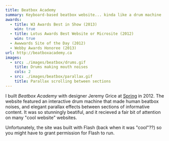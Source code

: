 ```yaml
---
title: Beatbox Academy
summary: Keyboard-based beatbox website... kinda like a drum machine
awards:
  - title: W3 Awards Best in Show (2013)
    win: true
  - title: Lotus Awards Best Website or Microsite (2012)
    win: true
  - Awwwards Site of the Day (2012)
  - Webby Awards Honoree (2013)
url: http://beatboxacademy.ca
images:
  - src: ./images/beatbox/drums.gif
    title: Drums making mouth noises
    cols: 2
  - src: ./images/beatbox/parallax.gif
    title: Parallax scrolling between sections
---
```

I built _Beatbox Academy_ with designer Jeremy Grice at [Spring](https://springadvertising.com) in 2012. The website featured an interactive drum machine that made human beatbox noises, and elegant parallax effects between sections of informative content. It was so stunningly beatiful, and it recieved a fair bit of attention on many "cool website" websites.

Unfortunately, the site was built with Flash (back when it was "cool"??) so you might have to grant permission for Flash to run.
